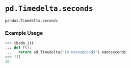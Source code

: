 # `pd.Timedelta.seconds`

`pandas.Timedelta.seconds`

### Example Usage

```py
>>> @bodo.jit
... def f():
...   return pd.Timedelta("10 nanoseconds").nanoseconds
>>> f()
10
```
